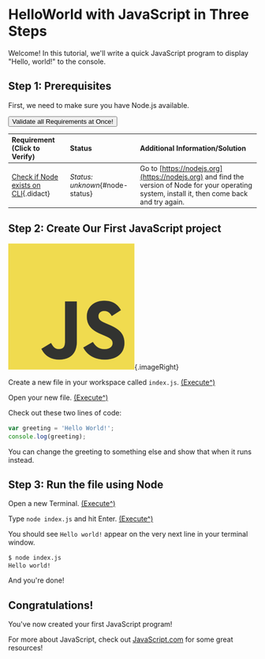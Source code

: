 # HelloWorld with JavaScript in Three Steps

Welcome! In this tutorial, we'll write a quick JavaScript program to display "Hello, world!" to the console.

## Step 1: Prerequisites

First, we need to make sure you have Node.js available.

<a href='didact://?commandId=vscode.didact.validateAllRequirements' title='Validate all requirements!'><button>Validate all Requirements at Once!</button></a>

| Requirement (Click to Verify)  | Status | Additional Information/Solution |
| :--- | :--- | :--- |
| [Check if Node exists on CLI](didact://?commandId=vscode.didact.cliCommandSuccessful&text=node-status$$node%20--version "Ensure that Node is available at the command line"){.didact} | *Status: unknown*{#node-status} | Go to [https://nodejs.org](https://nodejs.org) and find the version of Node for your operating system, install it, then come back and try again.|

## Step 2: Create Our First JavaScript project

![Ramaksoud2000 via Chris Williams / Public domain](256px-JavaScript-logo.png){.imageRight}

Create a new file in your workspace called `index.js`.  [(Execute^)](didact://?commandId=vscode.didact.scaffoldProject&srcFilePath=demos/markdown/helloJS/project.json)

Open your new file. [(Execute^)](didact://?commandId=vscode.openFolder&projectFilePath=index.js)

Check out these two lines of code:

``` js
var greeting = 'Hello World!';
console.log(greeting);
```

You can change the greeting to something else and show that when it runs instead.

## Step 3: Run the file using Node

Open a new Terminal. [(Execute^)](didact://?commandId=vscode.didact.startTerminalWithName&text=NamedTerminal)

Type `node index.js` and hit Enter. [(Execute^)](didact://?commandId=vscode.didact.sendNamedTerminalAString&text=NamedTerminal$$node%20index.js)

You should see `Hello world!` appear on the very next line in your terminal window.

```
$ node index.js
Hello world!
```

And you're done!

## Congratulations!

You've now created your first JavaScript program! 

For more about JavaScript, check out [JavaScript.com](https://www.javascript.com/) for some great resources!
